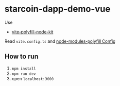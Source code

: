 # starcoin-dapp-demo-vue

Use

- [vite-polyfill-node-kit](vite-polyfill-node-kit)

Read `vite.config.ts` and [node-modules-polyfill Config](https://github.com/remorses/esbuild-plugins/blob/master/node-modules-polyfill/src/polyfills.ts)

## How to run

1. `npm install`
3. `npm run dev`
4. open `localhost:3000`
